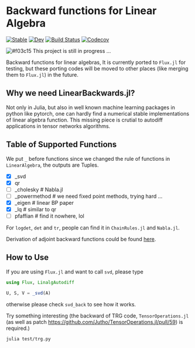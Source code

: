# Backward functions for Linear Algebra

[![Stable](https://img.shields.io/badge/docs-stable-blue.svg)](https://GiggleLiu.github.io/LinalgBackwards.jl/stable)
[![Dev](https://img.shields.io/badge/docs-dev-blue.svg)](https://GiggleLiu.github.io/LinalgBackwards.jl/dev)
[![Build Status](https://travis-ci.com/GiggleLiu/LinalgBackwards.jl.svg?branch=master)](https://travis-ci.com/GiggleLiu/LinalgBackwards.jl)
[![Codecov](https://codecov.io/gh/GiggleLiu/LinalgBackwards.jl/branch/master/graph/badge.svg)](https://codecov.io/gh/GiggleLiu/LinalgBackwards.jl)

![#f03c15](https://placehold.it/15/f03c15/000000?text=+) This project is still in progress ...

Backward functions for linear algebras,
It is currently ported to `Flux.jl` for testing, but these porting codes will be moved to other places (like merging them to `Flux.jl`) in the future.

## Why we need LinearBackwards.jl?
Not only in Julia, but also in well known machine learning packages in python like pytorch, one can hardly find a numerical stable implementations of linear algebra function. This missing piece is crutial to autodiff applications in tensor networks algorithms.

## Table of Supported Functions

We put `_` before functions since we changed the rule of functions in `LinearAlgebra`, the outputs are Tuples.

- [x] _svd
- [x] qr
- [ ] _cholesky   # Nabla.jl
- [ ] _powermethod   # we need fixed point methods, trying hard ...
- [x] _eigen      # linear BP paper
- [x] _lq         # similar to qr
- [ ] pfaffian    # find it nowhere, lol

For `logdet`, `det` and `tr`, people can find it in `ChainRules.jl` and `Nabla.jl`.

Derivation of adjoint backward functions could be found [here](https://giggleliu.github.io/2019/04/02/einsumbp.html).

## How to Use
If you are using `Flux.jl` and want to call `svd`, please type
```julia
using Flux, LinalgAutodiff

U, S, V = _svd(A)
```
otherwise please check `svd_back` to see how it works.

Try something interesting (the backward of TRG code, `TensorOperations.jl` (as well as patch https://github.com/Jutho/TensorOperations.jl/pull/59) is required.)
```bash
julia test/trg.py
```
